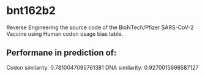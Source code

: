 # bnt162b2
Reverse Engineering the source code of the BioNTech/Pfizer SARS-CoV-2 Vaccine using Human codon usage bias table.

## Performane in prediction of:
Codon similarity: 0.7810047095761381
DNA similarity: 0.9270015698587127
